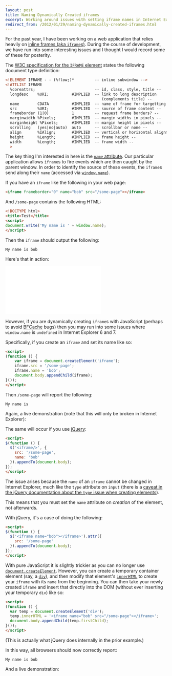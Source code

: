 ```yaml
---
layout: post
title: Naming Dynamically Created iframes
excerpt: Working around issues with setting iframe names in Internet Explorer.
redirect_from: /2012/01/29/naming-dynamically-created-iframes.html
---
```

For the past year, I have been working on a web application that relies heavily on [inline frames (aka `iframe`s)](https://developer.mozilla.org/en/HTML/Element/iframe). During the course of development, we have run into some interesting issues and I thought I would record some of these for posterity.

The [W3C specification for the `IFRAME` element][iframe] states the following document type definition:

```html
<!ELEMENT IFRAME - - (%flow;)*         -- inline subwindow -->
<!ATTLIST IFRAME
  %coreattrs;                          -- id, class, style, title --
  longdesc    %URI;          #IMPLIED  -- link to long description
                                          (complements title) --
  name        CDATA          #IMPLIED  -- name of frame for targetting --
  src         %URI;          #IMPLIED  -- source of frame content --
  frameborder (1|0)          1         -- request frame borders? --
  marginwidth %Pixels;       #IMPLIED  -- margin widths in pixels --
  marginheight %Pixels;      #IMPLIED  -- margin height in pixels --
  scrolling   (yes|no|auto)  auto      -- scrollbar or none --
  align       %IAlign;       #IMPLIED  -- vertical or horizontal alignment --
  height      %Length;       #IMPLIED  -- frame height --
  width       %Length;       #IMPLIED  -- frame width --
  >
```

The key thing I'm interested in here is the [`name` attribute][name]. Our particular application allows `iframe`s to fire events which are then caught by the parent window. In order to identify the source of these events, the `iframe`s send along their `name` (accessed via [`window.name`][window name]).

If you have an `iframe` like the following in your web page:

```html
<iframe frameborder="0" name="bob" src="/some-page"></iframe>
```

And `/some-page` contains the following HTML:

```html
<!DOCTYPE html>
<title>Test</title>
<script>
document.write('My name is ' + window.name);
</script>
```

Then the `iframe` should output the following:

    My name is bob

Here's that in action:

<iframe frameborder="0" name="bob" src="/code/iframe-test.html"></iframe>

However, if you are dynamically creating `iframe`s with JavaScript (perhaps to avoid [BFCache](https://developer.mozilla.org/En/Working_with_BFCache) bugs) then you may run into some issues where `window.name` is `undefined` in Internet Explorer 6 and 7.

Specifically, if you create an `iframe` and set its name like so:

```html
<script>
(function () {
    var iframe = document.createElement('iframe');
    iframe.src = '/some-page';
    iframe.name = 'bob';
    document.body.appendChild(iframe);
}());
</script>
```

Then `/some-page` will report the following:

    My name is

Again, a live demonstration (note that this will only be broken in Internet Explorer):

<div id="test-1"></div>
<script>
(function () {
  var t = document.getElementById('test-1'),
      i = document.createElement('iframe');
  i.src = '/code/iframe-test.html';
  i.name = 'bob';
  i.frameBorder = 0;
  t.appendChild(i);
}());
</script>

The same will occur if you use [jQuery][]:

```html
<script>
$(function () {
  $('<iframe/>', {
    src: '/some-page',
    name: 'bob'
  }).appendTo(document.body);
});
</script>
```

The issue arises because the `name` of an `iframe` cannot be changed in Internet Explorer, much like the `type` attribute on `input` (there is a [caveat in the jQuery documentation about the `type` issue when creating elements][caveat]).

This means that you must set the `name` attribute on *creation* of the element, not afterwards.

With jQuery, it's a case of doing the following:

```html
<script>
$(function () {
  $('<iframe name="bob"></iframe>').attr({
    src: '/some-page'
  }).appendTo(document.body);
});
</script>
```

With pure JavaScript it is slightly trickier as you can no longer use [`document.createElement`](https://developer.mozilla.org/en/DOM/document.createElement). However, you can create a temporary container element (say, a [`div`](https://developer.mozilla.org/en/HTML/Element/div)), and then modify that element's [`innerHTML`](https://developer.mozilla.org/en/DOM/element.innerHTML) to create your `iframe` with its `name` from the beginning. You can then take your newly created `iframe` and insert that directly into the DOM (without ever inserting your temporary `div`) like so:

```html
<script>
(function () {
  var temp = document.createElement('div');
  temp.innerHTML = '<iframe name="bob" src="/some-page"></iframe>';
  document.body.appendChild(temp.firstChild);
}());
</script>
```

(This is actually what jQuery does internally in the prior example.)

In this way, all browsers should now correctly report:

    My name is bob

And a live demonstration:

<div id="test-2"></div>
<script>
(function () {
  var t = document.getElementById('test-2'),
      temp = document.createElement('div');
  temp.innerHTML = '<iframe frameborder=0 name=bob src=/code/iframe-test.html></iframe>';
  t.appendChild(temp.firstChild);
}());
</script>

  [iframe]: http://www.w3.org/TR/html4/present/frames.html#h-16.5
  [name]: http://www.w3.org/TR/html4/present/frames.html#adef-name-IFRAME
  [window name]: https://developer.mozilla.org/en/DOM/window.name
  [jQuery]: http://jquery.com/
  [caveat]: http://api.jquery.com/jQuery/#creating-new-elements
